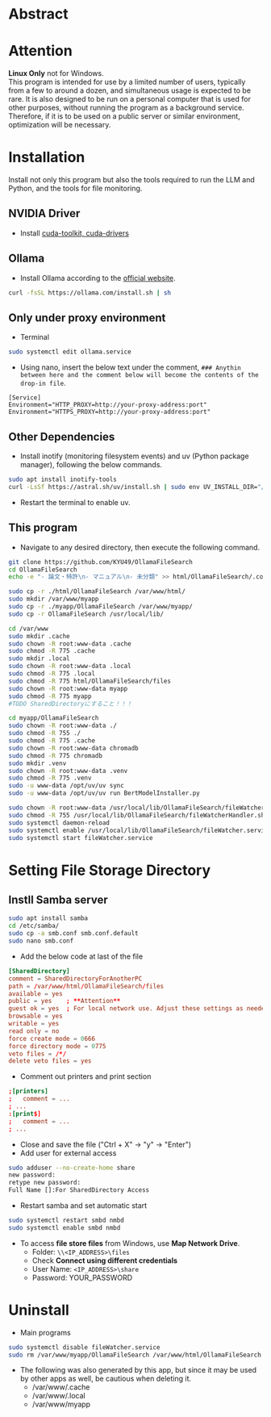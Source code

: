 # Abstract


# Attention
**Linux Only** not for Windows.  
This program is intended for use by a limited number of users, typically from a few to around a dozen, and simultaneous usage is expected to be rare. It is also designed to be run on a personal computer that is used for other purposes, without running the program as a background service. Therefore, if it is to be used on a public server or similar environment, optimization will be necessary.

# Installation
Install not only this program but also the tools required to run the LLM and Python, and the tools for file monitoring.

## NVIDIA Driver
* Install [cuda-toolkit, cuda-drivers](https://developer.nvidia.com/cuda-12-9-0-download-archive?target_os=Linux&target_arch=x86_64&Distribution=Ubuntu&target_version=24.04&target_type=deb_local)

## Ollama
* Install Ollama according to the [official website](https://ollama.com/download/linux).
```bash
curl -fsSL https://ollama.com/install.sh | sh
```

## Only under proxy environment
* Terminal
```bash
sudo systemctl edit ollama.service
```
* Using nano, insert the below text under the comment, `### Anythin between here and the comment below will become the contents of the drop-in file`.
```
[Service]
Environment="HTTP_PROXY=http://your-proxy-address:port"
Environment="HTTPS_PROXY=http://your-proxy-address:port"
```

## Other Dependencies
* Install inotify (monitoring filesystem events) and uv (Python package manager), following the below commands.
```bash
sudo apt install inotify-tools
curl -LsSf https://astral.sh/uv/install.sh | sudo env UV_INSTALL_DIR="/opt/uv" sh
```
* Restart the terminal to enable uv.

## This program
* Navigate to any desired directory, then execute the following command. 
```bash
git clone https://github.com/KYU49/OllamaFileSearch
cd OllamaFileSearch
echo -e "- 論文・特許\n- マニュアル\n- 未分類" >> html/OllamaFileSearch/.config/labelList.yaml

sudo cp -r ./html/OllamaFileSearch /var/www/html/
sudo mkdir /var/www/myapp
sudo cp -r ./myapp/OllamaFileSearch /var/www/myapp/
sudo cp -r OllamaFileSearch /usr/local/lib/

cd /var/www
sudo mkdir .cache
sudo chown -R root:www-data .cache
sudo chmod -R 775 .cache
sudo mkdir .local
sudo chown -R root:www-data .local
sudo chmod -R 775 .local
sudo chmod -R 775 html/OllamaFileSearch/files
sudo chown -R root:www-data myapp
sudo chmod -R 775 myapp
#TODO SharedDirectoryにすること！！！

cd myapp/OllamaFileSearch
sudo chown -R root:www-data ./
sudo chmod -R 755 ./
sudo chmod -R 775 .cache
sudo chown -R root:www-data chromadb
sudo chmod -R 775 chromadb
sudo mkdir .venv
sudo chown -R root:www-data .venv
sudo chmod -R 775 .venv
sudo -u www-data /opt/uv/uv sync
sudo -u www-data /opt/uv/uv run BertModelInstaller.py

sudo chown -R root:www-data /usr/local/lib/OllamaFileSearch/fileWatcherHandler.sh
sudo chmod -R 755 /usr/local/lib/OllamaFileSearch/fileWatcherHandler.sh
sudo systemctl daemon-reload
sudo systemctl enable /usr/local/lib/OllamaFileSearch/fileWatcher.service
sudo systemctl start fileWatcher.service

```

# Setting File Storage Directory

## Instll Samba server
```bash
sudo apt install samba
cd /etc/samba/
sudo cp -a smb.conf smb.conf.default
sudo nano smb.conf
```

* Add the below code at last of the file
```smb.conf
[SharedDirectory]
comment = SharedDirectoryForAnotherPC
path = /var/www/html/OllamaFileSearch/files
available = yes
public = yes    ; **Attention** 
guest ok = yes  ; For local network use. Adjust these settings as needed if used outside your LAN.
browsable = yes
writable = yes
read only = no
force create mode = 0666
force directory mode = 0775
veto files = /*/
delete veto files = yes
```
* Comment out printers and print section
```smb.conf
;[printers]
;   comment = ...
; ...
:[print$]
;   comment = ...
; ...
```
* Close and save the file ("Ctrl + X" -> "y" -> "Enter")
* Add user for external access
```bash
sudo adduser --no-create-home share
new password: 
retype new password: 
Full Name []:For SharedDirectory Access
```

* Restart samba and set automatic start
```bash
sudo systemctl restart smbd nmbd
sudo systemctl enable smbd nmbd
```
* To access **file store files** from Windows, use **Map Network Drive**.
    - Folder: `\\<IP_ADDRESS>\files`
    - Check **Connect using different credentials**
    - User Name: `<IP_ADDRESS>\share`
    - Password: YOUR_PASSWORD


# Uninstall

* Main programs
```bash
sudo systemctl disable fileWatcher.service
sudo rm /var/www/myapp/OllamaFileSearch /var/www/html/OllamaFileSearch /usr/local/lib/OllamaFileSearch -r
```

* The following was also generated by this app, but since it may be used by other apps as well, be cautious when deleting it.
	- /var/www/.cache
	- /var/www/.local
	- /var/www/myapp



